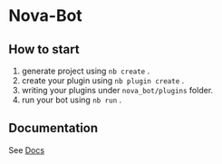 # Nova-Bot

## How to start

1. generate project using `nb create` .
2. create your plugin using `nb plugin create` .
3. writing your plugins under `nova_bot/plugins` folder.
4. run your bot using `nb run` .

## Documentation

See [Docs](https://v2.nonebot.dev/)
